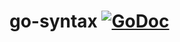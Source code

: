 # go-syntax [![GoDoc](https://godoc.org/github.com/perillo/go-syntax?status.svg)](http://godoc.org/github.com/perillo/go-syntax)
